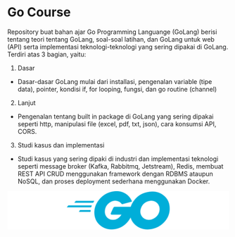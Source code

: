 # Go Course

Repository buat bahan ajar Go Programming Languange (GoLang) berisi tentang teori tentang GoLang, soal-soal latihan, dan GoLang untuk web (API) serta implementasi teknologi-teknologi yang sering dipakai di GoLang. Terdiri atas 3 bagian, yaitu:
1. Dasar
 - Dasar-dasar GoLang mulai dari installasi, pengenalan variable (tipe data), pointer, kondisi if, for looping, fungsi, dan go routine (channel)

2. Lanjut
 - Pengenalan tentang built in package di GoLang yang sering dipakai seperti http, manipulasi file (excel, pdf, txt, json), cara konsumsi API, CORS.

3. Studi kasus dan implementasi
 - Studi kasus yang sering dipaki di industri dan implementasi teknologi seperti message broker (Kafka, Rabbitmq, Jetstream), Redis, membuat REST API CRUD menggunakan framework dengan RDBMS ataupun NoSQL, dan proses deployment sederhana menggunakan Docker.

 ![Google Language Logo](images/logo.png)
